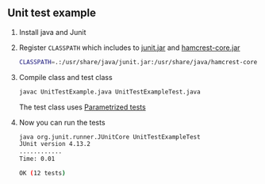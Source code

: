 ## Unit test example

1. Install java and Junit
2. Register `CLASSPATH` which includes to [junit.jar](https://junit.org) and [hamcrest-core.jar](http://hamcrest.org/JavaHamcrest/)

    ```bash
    CLASSPATH=.:/usr/share/java/junit.jar:/usr/share/java/hamcrest-core.jar
    ```

3. Compile class and test class

    ```bash
    javac UnitTestExample.java UnitTestExampleTest.java
    ```

    The test class uses [Parametrized tests](https://github.com/junit-team/junit4/wiki/Parameterized-tests)

4. Now you can run the tests

    ```bash
    java org.junit.runner.JUnitCore UnitTestExampleTest
    JUnit version 4.13.2
    ............
    Time: 0.01

    OK (12 tests)
    ```
